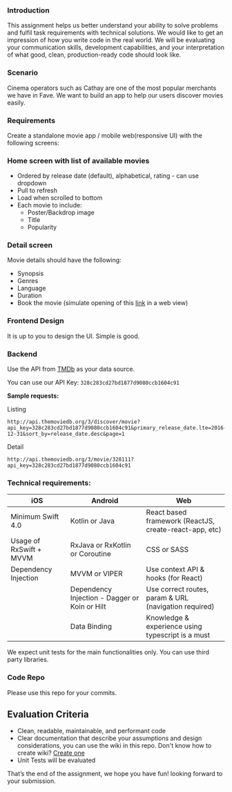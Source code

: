 ### Introduction
This assignment helps us better understand your ability to solve problems and fulfil task requirements with technical solutions. We would like to get an impression of how you write code in the real world. We will be evaluating your communication skills, development capabilities, and your interpretation of what good, clean, production-ready code should look like.

### Scenario
Cinema operators such as Cathay are one of the most popular merchants we have in Fave. We want to build an app to help our users discover movies easily.

### Requirements
Create a standalone movie app / mobile web(responsive UI) with the following screens:

### **Home screen with list of available movies**

- Ordered by release date (default), alphabetical, rating - can use dropdown 
- Pull to refresh
- Load when scrolled to bottom
- Each movie to include:
  - Poster/Backdrop image
  - Title
  - Popularity
    
### **Detail screen**
Movie details should have the following:
- Synopsis
- Genres
- Language
- Duration
- Book the movie (simulate opening of this [link](https://www.cathaycineplexes.com.sg/) in a web view)

### **Frontend Design**
It is up to you to design the UI. Simple is good.

### **Backend**
Use the API from [TMDb](https://developers.themoviedb.org/3/getting-started/introduction) as your data source.

You can use our API Key: `328c283cd27bd1877d9080ccb1604c91`
  
**Sample requests:**

Listing

```
http://api.themoviedb.org/3/discover/movie?api_key=328c283cd27bd1877d9080ccb1604c91&primary_release_date.lte=2016-12-31&sort_by=release_date.desc&page=1
```

Detail

```
http://api.themoviedb.org/3/movie/328111?api_key=328c283cd27bd1877d9080ccb1604c91
```

### Technical requirements:

| iOS | Android | Web |
| ----------- | ----------- | ----------- |
| Minimum Swift 4.0 | Kotlin or Java | React based framework (ReactJS, create-react-app, etc) |
| Usage of RxSwift + MVVM | RxJava or RxKotlin or Coroutine | CSS or SASS |
| Dependency Injection | MVVM or VIPER | Use context API & hooks (for React) |
| | Dependency Injection - Dagger or Koin or Hilt | Use correct routes, param & URL (navigation required) |
| | Data Binding | Knowledge & experience using typescript is a must |

We expect unit tests for the main functionalities only.
You can use third party libraries.

### Code Repo
Please use this repo for your commits.

## Evaluation Criteria
- Clean, readable, maintainable, and performant code
- Clear documentation that describe your assumptions and design considerations, you can use the wiki in this repo. Don't know how to create wiki? [Create one](https://docs.github.com/en/github/building-a-strong-community/adding-or-editing-wiki-pages)
- Unit Tests will be evaluated

That’s the end of the assignment, we hope you have fun!
looking forward to your submission.
